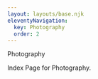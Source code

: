 ```yaml
---
layout: layouts/base.njk
eleventyNavigation:
  key: Photography
  order: 2
---
```


<div class="container">
  <div class="row">
  		<div class="col-12 col-4-md col-4-lg">
        <p>Photography</p>
        <p>Index Page for Photography.</p>
      </div>
  		<div class="col-12 col-1-md col-1-lg"></div>
      <div class="col"> </div>
    </div>
  </div>
  <div class="row">
  		<div class="col-12 col-1-md col-1-lg"></div>
      <div class="col-12 col-2-md col-2-lg"></div>
  		<div class="col-12 col-2-md col-2-lg">
      </div>
      <div class="col-12 col-2-md col-2-lg">
      </div>
      <div class="col-12 col-1-md col-1-lg"></div>
</div>

